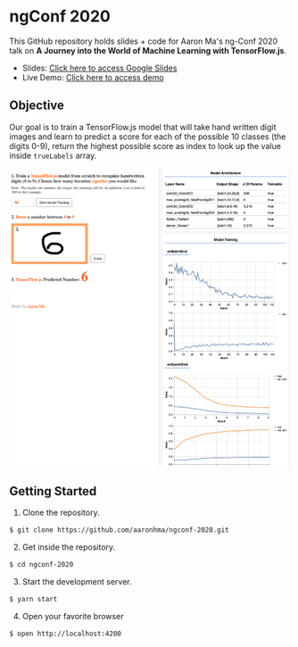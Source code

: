 # ngConf 2020

This GitHub repository holds slides + code for Aaron Ma's ng-Conf 2020 talk on **A Journey into the World of Machine Learning with TensorFlow.js**.

- Slides: [Click here to access Google Slides](https://bit.ly/ngConf20)
- Live Demo: [Click here to access demo](http://aaronma.me/ngconf-2020/)

## Objective

Our goal is to train a TensorFlow.js model that will take hand written digit images and learn
to predict a score for each of the possible 10 classes (the digits 0-9), return the highest
possible score as index to look up the value inside `trueLabels` array.

![Failed to load image. Try again?](src/assets/images/application.jpg)

## Getting Started

1. Clone the repository.

```bash
$ git clone https://github.com/aaronhma/ngconf-2020.git
```

2. Get inside the repository.

```bash
$ cd ngconf-2020
```

3. Start the development server.

```bash
$ yarn start
```

4. Open your favorite browser

```bash
$ open http://localhost:4200
```
